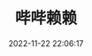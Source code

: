 ---
title: 哔哔赖赖
date: 2022-11-22 22:06:17
comments: true
aside: false
top_img: false
type: essay
---